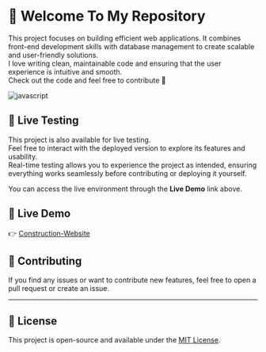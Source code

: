 # 💼 Welcome To My Repository

This project focuses on building efficient web applications. It combines front-end development skills with database management to create scalable and user-friendly solutions.  
I love writing clean, maintainable code and ensuring that the user experience is intuitive and smooth.  
Check out the code and feel free to contribute 🚀



![javascript](https://user-images.githubusercontent.com/97255802/158096794-c7b7130b-a85b-44aa-9c07-eb46e54c4c22.gif)

## 🧪 Live Testing

This project is also available for live testing.  
Feel free to interact with the deployed version to explore its features and usability.  
Real-time testing allows you to experience the project as intended, ensuring everything works seamlessly before contributing or deploying it yourself.

You can access the live environment through the **Live Demo** link above.
## 🔗 Live Demo  
👉 [Construction-Website](https://jhonnfy.github.io/Construction-Website/)


## 🤝 Contributing

If you find any issues or want to contribute new features, feel free to open a pull request or create an issue.

---

## 📄 License

This project is open-source and available under the [MIT License](LICENSE).


